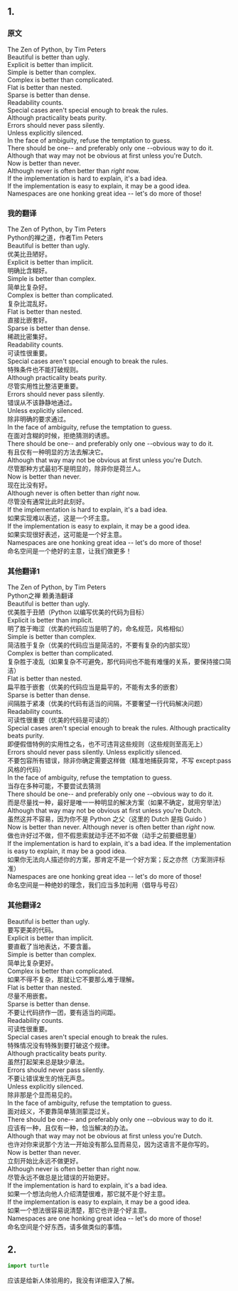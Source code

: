 ## 1.

### 原文

The Zen of Python, by Tim Peters  
Beautiful is better than ugly.  
Explicit is better than implicit.  
Simple is better than complex.  
Complex is better than complicated.  
Flat is better than nested.  
Sparse is better than dense.  
Readability counts.  
Special cases aren't special enough to break the rules.  
Although practicality beats purity.  
Errors should never pass silently.  
Unless explicitly silenced.  
In the face of ambiguity, refuse the temptation to guess.  
There should be one-- and preferably only one --obvious way to do it.  
Although that way may not be obvious at first unless you're Dutch.  
Now is better than never.  
Although never is often better than *right* now.  
If the implementation is hard to explain, it's a bad idea.  
If the implementation is easy to explain, it may be a good idea.  
Namespaces are one honking great idea -- let's do more of those!

### 我的翻译

The Zen of Python, by Tim Peters  
Python的禅之道，作者Tim Peters  
Beautiful is better than ugly.  
优美比丑陋好。  
Explicit is better than implicit.  
明确比含糊好。  
Simple is better than complex.  
简单比复杂好。  
Complex is better than complicated.  
复杂比混乱好。  
Flat is better than nested.  
直接比嵌套好。  
Sparse is better than dense.  
稀疏比密集好。  
Readability counts.  
可读性很重要。  
Special cases aren't special enough to break the rules.  
特殊条件也不能打破规则。  
Although practicality beats purity.  
尽管实用性比整洁更重要。  
Errors should never pass silently.  
错误从不该静静地通过。  
Unless explicitly silenced.  
除非明确的要求通过。  
In the face of ambiguity, refuse the temptation to guess.  
在面对含糊的时候，拒绝猜测的诱惑。  
There should be one-- and preferably only one --obvious way to do it.  
有且仅有一种明显的方法去解决它。  
Although that way may not be obvious at first unless you're Dutch.  
尽管那种方式最初不是明显的，除非你是荷兰人。  
Now is better than never.  
现在比没有好。  
Although never is often better than *right* now.  
尽管没有通常比此时此刻好。  
If the implementation is hard to explain, it's a bad idea.  
如果实现难以表述，这是一个坏主意。  
If the implementation is easy to explain, it may be a good idea.  
如果实现很好表述，这可能是一个好主意。  
Namespaces are one honking great idea -- let's do more of those!  
命名空间是一个绝好的主意，让我们做更多！

### 其他翻译1

The Zen of Python, by Tim Peters  
Python之禅 赖勇浩翻译   
Beautiful is better than ugly.  
优美胜于丑陋（Python 以编写优美的代码为目标）   
Explicit is better than implicit.  
明了胜于晦涩（优美的代码应当是明了的，命名规范，风格相似）   
Simple is better than complex.  
简洁胜于复杂（优美的代码应当是简洁的，不要有复杂的内部实现）   
Complex is better than complicated.  
复杂胜于凌乱（如果复杂不可避免，那代码间也不能有难懂的关系，要保持接口简洁）   
Flat is better than nested.  
扁平胜于嵌套（优美的代码应当是扁平的，不能有太多的嵌套）   
Sparse is better than dense.  
间隔胜于紧凑（优美的代码有适当的间隔，不要奢望一行代码解决问题）   
Readability counts.  
可读性很重要（优美的代码是可读的）   
Special cases aren't special enough to break the rules. Although practicality beats purity.  
即便假借特例的实用性之名，也不可违背这些规则（这些规则至高无上）   
Errors should never pass silently. Unless explicitly silenced.  
不要包容所有错误，除非你确定需要这样做（精准地捕获异常，不写 except:pass 风格的代码）   
In the face of ambiguity, refuse the temptation to guess.  
当存在多种可能，不要尝试去猜测   
There should be one-- and preferably only one --obvious way to do it.  
而是尽量找一种，最好是唯一一种明显的解决方案（如果不确定，就用穷举法）   
Although that way may not be obvious at first unless you're Dutch.  
虽然这并不容易，因为你不是 Python 之父（这里的 Dutch 是指 Guido ）   
Now is better than never. Although never is often better than *right* now.  
做也许好过不做，但不假思索就动手还不如不做（动手之前要细思量）   
If the implementation is hard to explain, it's a bad idea. If the implementation is easy to explain, it may be a good idea.  
如果你无法向人描述你的方案，那肯定不是一个好方案；反之亦然（方案测评标准）   
Namespaces are one honking great idea -- let's do more of those!  
命名空间是一种绝妙的理念，我们应当多加利用（倡导与号召）

### 其他翻译2

Beautiful is better than ugly.  
要写更美的代码。  
Explicit is better than implicit.  
要直截了当地表达，不要含蓄。  
Simple is better than complex.  
简单比复杂更好。  
Complex is better than complicated.  
如果不得不复杂，那就让它不要那么难于理解。  
Flat is better than nested.  
尽量不用嵌套。  
Sparse is better than dense.  
不要让代码挤作一团，要有适当的间距。  
Readability counts.  
可读性很重要。  
Special cases aren't special enough to break the rules.  
特殊情况没有特殊到要打破这个规律。  
Although practicality beats purity.  
虽然打起架来总是缺少章法。  
Errors should never pass silently.  
不要让错误发生的悄无声息。  
Unless explicitly silenced.  
除非那是个显而易见的。  
In the face of ambiguity, refuse the temptation to guess.  
面对歧义，不要靠简单猜测蒙混过关。  
There should be one-- and preferably only one --obvious way to do it.  
应该有一种，且仅有一种，恰当解决的办法。  
Although that way may not be obvious at first unless you're Dutch.  
也许对你来说那个方法一开始没有那么显而易见，因为这语言不是你写的。  
Now is better than never.  
立刻开始比永远不做更好。  
Although never is often better than right now.  
尽管永远不做总是比错误的开始更好。  
If the implementation is hard to explain, it's a bad idea.  
如果一个想法向他人介绍清楚很难，那它就不是个好主意。  
If the implementation is easy to explain, it may be a good idea.  
如果一个想法很容易说清楚，那它也许是个好主意。  
Namespaces are one honking great idea -- let's do more of those!  
命名空间是个好东西，请多做类似的事情。

## 2.

```Python
import turtle
```

应该是给新人体验用的，我没有详细深入了解。